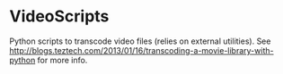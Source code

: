 VideoScripts
============

Python scripts to transcode video files (relies on external utilities).
See http://blogs.teztech.com/2013/01/16/transcoding-a-movie-library-with-python for more info.